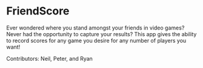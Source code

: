 FriendScore
===========

Ever wondered where you stand amongst your friends in video games? Never had the opportunity to capture your results? This app gives the ability to record scores for any game you desire for any number of players you want!

Contributors:
Neil, Peter, and Ryan